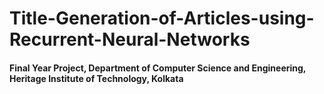 # Title-Generation-of-Articles-using-Recurrent-Neural-Networks
#### Final Year Project, Department of Computer Science and Engineering, Heritage Institute of Technology, Kolkata
